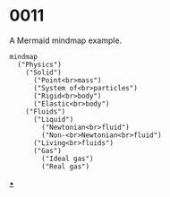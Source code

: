 # 0011
A Mermaid mindmap example.

```mermaid
mindmap
  ("Physics")
    ("Solid")
      ("Point<br>mass")
      ("System of<br>particles")
      ("Rigid<br>body")
      ("Elastic<br>body")
    ("Fluids")
      ("Liquid")
        ("Newtonian<br>fluid")
        ("Non-<br>Newtonian<br>fluid")
      ("Living<br>fluids")
      ("Gas")
        ("Ideal gas")
        ("Real gas")
```


[&bull;](README.md)
